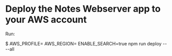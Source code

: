 # Deploy the Notes Webserver app to your AWS account

Run:

$ AWS_PROFILE=<YOUR CONFIGURED PROFILE NAME> AWS_REGION=<YOUR REGION> ENABLE_SEARCH=true npm run deploy -- --all
